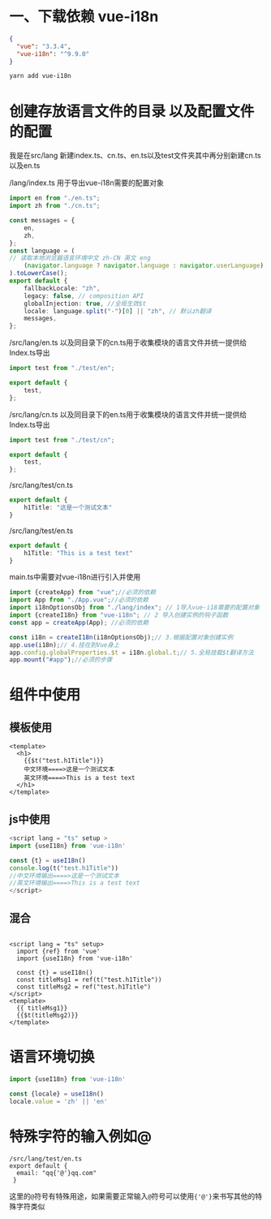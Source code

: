 # 一、下载依赖 vue-i18n

```json
{
  "vue": "3.3.4",
  "vue-i18n": "^9.9.0"
}
```

```bash
yarn add vue-i18n
```

# 创建存放语言文件的目录 以及配置文件的配置

我是在src/lang 新建index.ts、cn.ts、en.ts以及test文件夹其中再分别新建cn.ts以及en.ts

/lang/index.ts 用于导出vue-i18n需要的配置对象

```ts
import en from "./en.ts";
import zh from "./cn.ts";

const messages = {
    en,
    zh,
};
const language = (
// 读取本地浏览器语言环境中文 zh-CN 英文 eng
    (navigator.language ? navigator.language : navigator.userLanguage) || "zh"
).toLowerCase();
export default {
    fallbackLocale: "zh",
    legacy: false, // composition API
    globalInjection: true, //全局生效$t
    locale: language.split("-")[0] || "zh", // 默认zh翻译
    messages,
};
```

/src/lang/en.ts 以及同目录下的cn.ts用于收集模块的语言文件并统一提供给Index.ts导出

```ts
import test from "./test/en";

export default {
    test,
};
```

/src/lang/cn.ts 以及同目录下的en.ts用于收集模块的语言文件并统一提供给Index.ts导出

```ts
import test from "./test/cn";

export default {
    test,
};
```

/src/lang/test/cn.ts

```ts
export default {
    h1Title: "这是一个测试文本"
}
  ```

/src/lang/test/en.ts

```ts
export default {
    h1Title: "This is a test text"
}
  ```

main.ts中需要对vue-i18n进行引入并使用

```ts
import {createApp} from "vue";//必须的依赖
import App from "./App.vue";//必须的依赖
import i18nOptionsObj from "./lang/index"; // 1导入vue-i18需要的配置对象
import {createI18n} from "vue-i18n"; // 2 导入创建实例的钩子函数
const app = createApp(App); //必须的依赖

const i18n = createI18n(i18nOptionsObj);// 3.根据配置对象创建实例
app.use(i18n);// 4.挂在到Vue身上
app.config.globalProperties.$t = i18n.global.t;// 5.全局挂载$t翻译方法
app.mount("#app");//必须的步骤
```

# 组件中使用

## 模板使用

```vue
<template>
  <h1>
    {{$t("test.h1Title")}}
    中文环境====>这是一个测试文本
    英文环境====>This is a test text
  </h1>
</template>
```

## js中使用

```ts
<script lang = "ts" setup >
import {useI18n} from 'vue-i18n'

const {t} = useI18n()
console.log(t("test.h1Title"))
//中文环境输出====>这是一个测试文本
//英文环境输出====>This is a test text
</script>
```



## 混合

```vue

<script lang = "ts" setup>
  import {ref} from 'vue'
  import {useI18n} from 'vue-i18n'

  const {t} = useI18n()
  const titleMsg1 = ref(t("test.h1Title"))
  const titleMsg2 = ref("test.h1Title")
</script>
<template>
  {{ titleMsg1}}
  {{$t(titleMsg2)}}
</template>
```

# 语言环境切换

```ts
import {useI18n} from 'vue-i18n'

const {locale} = useI18n()
locale.value = 'zh' || 'en'
```

# 特殊字符的输入例如@

```
/src/lang/test/en.ts
export default {
  email: "qq{'@'}qq.com"
 }
```

这里的`@`符号有特殊用途，如果需要正常输入`@`符号可以使用`{'@'}`来书写其他的特殊字符类似
